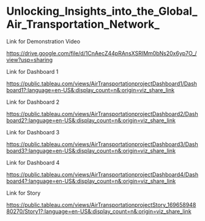 # Unlocking_Insights_into_the_Global_Air_Transportation_Network_

Link for Demonstration Video 

https://drive.google.com/file/d/1CnAecZ44pRAnsXSRIMm0bNs20x6yp7O_/view?usp=sharing

Link for Dashboard 1

https://public.tableau.com/views/AirTransportationprojectDashboard1/Dashboard1?:language=en-US&:display_count=n&:origin=viz_share_link

Link for Dashboard 2

https://public.tableau.com/views/AirTransportationprojectDashboard2/Dashboard2?:language=en-US&:display_count=n&:origin=viz_share_link

Link for Dashboard 3

https://public.tableau.com/views/AirTransportationprojectDashboard3/Dashboard3?:language=en-US&:display_count=n&:origin=viz_share_link

Link for Dashboard 4

https://public.tableau.com/views/AirTransportationprojectDashboard4/Dashboard4?:language=en-US&:display_count=n&:origin=viz_share_link

Link for Story

https://public.tableau.com/views/AirTransportationprojectStory_16965894880270/Story1?:language=en-US&:display_count=n&:origin=viz_share_link
